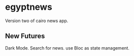 # egyptnews

Version two of cairo news app.

## New Futures

Dark Mode.
Search for news.
use Bloc as state management.

